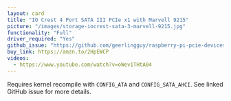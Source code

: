 ```yaml
---
layout: card
title: "IO Crest 4 Port SATA III PCIe x1 with Marvell 9215"
picture: "/images/storage-iocrest-sata-3-marvell-9215.jpg"
functionality: "Full"
driver_required: "Yes"
github_issue: "https://github.com/geerlingguy/raspberry-pi-pcie-devices/issues/1"
buy_link: https://amzn.to/2HpEWCP
videos:
  - https://www.youtube.com/watch?v=oWev1THtA04
---
```

Requires kernel recompile with `CONFIG_ATA` and `CONFIG_SATA_AHCI`. See linked GitHub issue for more details.
